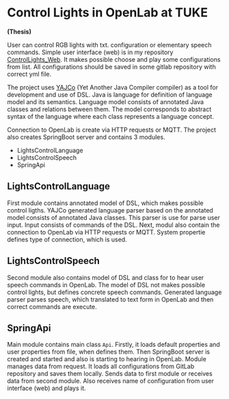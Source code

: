 # **Control Lights in OpenLab at TUKE**
**(Thesis)**

User can control RGB lights with txt. configuration or elementary speech commands. Simple user interface (web) is in my repository [ControlLights_Web](https://github.com/wictors/ControlLights_Web). It makes possible choose and play some configurations from list. All configurations should be saved in some gitlab repository with correct yml file.

The project uses [YAJCo](https://github.com/kpi-tuke/yajco/wiki#yajco) (Yet Another Java Compiler compiler) as a tool for development and use of DSL. Java is language for definition of language model and its semantics. Language model consists of annotated Java classes and relations between them. The model corresponds to abstract syntax of the language where each class represents a language concept. 

Connection to OpenLab is create via HTTP requests or MQTT. The project also creates SpringBoot server and contains 3 modules. 
- LightsControlLanguage
- LightsControlSpeech
- SpringApi
 
## LightsControlLanguage
First module contains annotated model of DSL, which makes possible control ligths. YAJCo generated language parser based on the annotated model consists of annotated Java classes. This parser is use for parse user input. Input consists of commands of the DSL. Next, modul also contain the connection to OpenLab via HTTP requests or MQTT. System propertie defines type of connection, which is used.

## LightsControlSpeech
Second module also contains model of DSL and class for to hear user speech commands in OpenLab. The model of DSL not makes possible control lights, but defines concrete speech commands. Generated language parser parses speech, which translated to text form in OpenLab and then correct commands are execute. 

## SpringApi
Main module contains main class `Api`. Firstly, it loads default properties and user properties from file, when defines them. Then SpringBoot server is created and started and also is starting to hearing in OpenLab. Module manages data from request. It loads all configurations from GitLab repository and saves them locally. Sends data to first module or receives data from second module. Also receives name of configuration from user interface (web) and plays it.  
